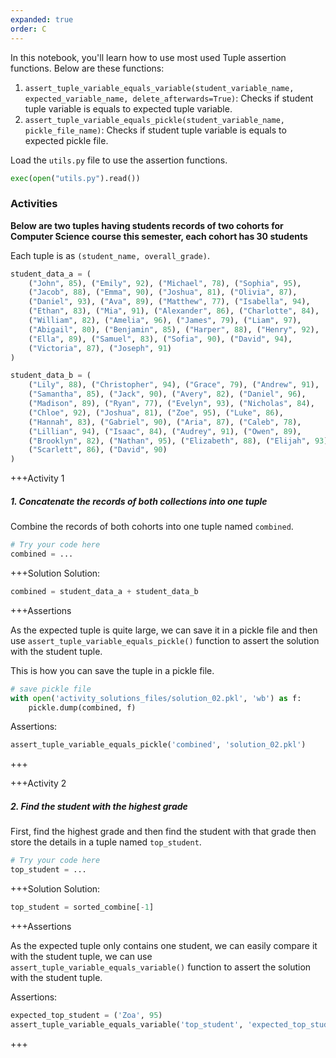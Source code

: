 ```yaml
---
expanded: true
order: C
---
```


In this notebook, you'll learn how to use most used Tuple assertion functions.
Below are these functions:

1.  `assert_tuple_variable_equals_variable(student_variable_name, expected_variable_name, delete_afterwards=True)`: Checks if student tuple variable is equals to expected tuple variable.
2.  `assert_tuple_variable_equals_pickle(student_variable_name, pickle_file_name)`: Checks if student tuple variable is equals to expected pickle file.


Load the `utils.py` file to use the assertion functions.

``` python
exec(open("utils.py").read())
```

### Activities

**Below are two tuples having students records of two cohorts for
Computer Science course this semester, each cohort has 30 students**

Each tuple is as `(student_name, overall_grade)`.

``` python
student_data_a = (
    ("John", 85), ("Emily", 92), ("Michael", 78), ("Sophia", 95),
    ("Jacob", 88), ("Emma", 90), ("Joshua", 81), ("Olivia", 87),
    ("Daniel", 93), ("Ava", 89), ("Matthew", 77), ("Isabella", 94),
    ("Ethan", 83), ("Mia", 91), ("Alexander", 86), ("Charlotte", 84),
    ("William", 82), ("Amelia", 96), ("James", 79), ("Liam", 97),
    ("Abigail", 80), ("Benjamin", 85), ("Harper", 88), ("Henry", 92),
    ("Ella", 89), ("Samuel", 83), ("Sofia", 90), ("David", 94),
    ("Victoria", 87), ("Joseph", 91)
)
```


``` python
student_data_b = (
    ("Lily", 88), ("Christopher", 94), ("Grace", 79), ("Andrew", 91),
    ("Samantha", 85), ("Jack", 90), ("Avery", 82), ("Daniel", 96),
    ("Madison", 89), ("Ryan", 77), ("Evelyn", 93), ("Nicholas", 84),
    ("Chloe", 92), ("Joshua", 81), ("Zoe", 95), ("Luke", 86),
    ("Hannah", 83), ("Gabriel", 90), ("Aria", 87), ("Caleb", 78),
    ("Lillian", 94), ("Isaac", 84), ("Audrey", 91), ("Owen", 89),
    ("Brooklyn", 82), ("Nathan", 95), ("Elizabeth", 88), ("Elijah", 93),
    ("Scarlett", 86), ("David", 90)
)
```


+++Activity 1
##### 1. Concatenate the records of both collections into one tuple

Combine the records of both cohorts into one tuple named `combined`.

``` python
# Try your code here
combined = ...
```

+++Solution
Solution:

``` python
combined = student_data_a + student_data_b
```


+++Assertions

As the expected tuple is quite large, we can save it in a pickle file and then use `assert_tuple_variable_equals_pickle()` function to assert the solution with the student tuple.

This is how you can save the tuple in a pickle file.

``` python
# save pickle file
with open('activity_solutions_files/solution_02.pkl', 'wb') as f:
    pickle.dump(combined, f)
```

Assertions:

``` python
assert_tuple_variable_equals_pickle('combined', 'solution_02.pkl')
```
+++


+++Activity 2
##### 2. Find the student with the highest grade

First, find the highest grade and then find the student with that grade
then store the details in a tuple named `top_student`.

``` python
# Try your code here
top_student = ...
```

+++Solution
Solution:

``` python
top_student = sorted_combine[-1]
```

+++Assertions

As the expected tuple only contains one student, we can easily compare it with the student tuple, we can use `assert_tuple_variable_equals_variable()` function to assert the solution with the student tuple.

Assertions:

``` python
expected_top_student = ('Zoa', 95)
assert_tuple_variable_equals_variable('top_student', 'expected_top_student')
```
+++